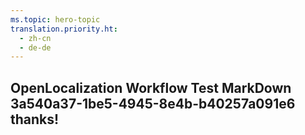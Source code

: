 ```yaml
---
ms.topic: hero-topic
translation.priority.ht: 
  - zh-cn
  - de-de
---
```

## OpenLocalization Workflow Test MarkDown 3a540a37-1be5-4945-8e4b-b40257a091e6 thanks!
